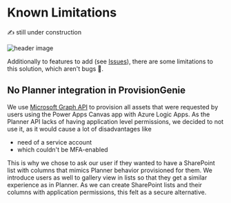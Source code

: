 # Known Limitations

✍ still under construction

![header image](https://github.com/ProvisionGenie/ProvisionGenie/blob/main/media/Genie_Header.png)

Additionally to features to add (see [Issues](https://github.com/ProvisionGenie/ProvisionGenie/issues)), there are some limitations to this solution, which aren't bugs 🐞.

## No Planner integration in ProvisionGenie

We use [Microsoft Graph API](https://docs.microsoft.com/graph/overview) to provision all assets that were requested by users using the Power Apps Canvas app with Azure Logic Apps. As the Planner API lacks of having application level permissions, we decided to not use it, as it would cause a lot of disadvantages like

* need of a service account
* which couldn't be MFA-enabled

This is why we chose to ask our user if they wanted to have a SharePoint list with columns that mimics Planner behavior provisioned for them. We introduce users as well to gallery view in lists so that they get a similar experience as in Planner. As we can create SharePoint lists and their columns with application permissions, this felt as a secure alternative.


